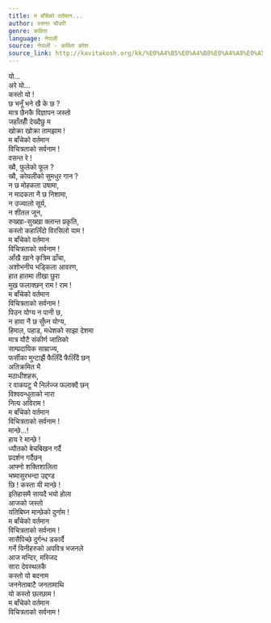 ```yaml
---
title: म बाँचेको वर्तमान...
author: वसन्त चौधरी
genre: कविता
language: नेपाली
source: नेपाली - कविता कोश
source_link: http://kavitakosh.org/kk/%E0%A4%B5%E0%A4%B8%E0%A4%A8%E0%A5%8D%E0%A4%A4_%E0%A4%9A%E0%A5%8C%E0%A4%A7%E0%A4%B0%E0%A5%80
---
```


यो...  
अरे यो...  
कस्तो यो !  
छ भनूँ भने खै के छ ?  
मात्र छैनकै विज्ञापन जस्तो  
जहाँतहीँ देख्दैछु म  
खोक्रा खोक्रा तामझाम !  
म बाँचेको वर्तमान  
विचित्रताको सर्वनाम !  
वसन्त रे !  
ख्वै, फुलेको फूल ?  
ख्वै, कोयलीको सुमधुर गान ?  
न छ मोहकता उषामा,  
न मादकता नै छ निशामा,  
न उज्यालो सूर्य,  
न शीतल जून,  
रुख्खा-सुख्खा क्लान्त प्रकृति,  
कस्तो कहालिँदो विरसिलो याम !  
म बाँचेको वर्तमान  
विचित्रताको सर्वनाम !  
आँखै खाने कृत्रिम ढाँचा,  
अशोभनीय भड्किला आवरण,  
हात हातमा तीखा छुरा  
मुख फलाक्छन् राम ! राम !  
म बाँचेको वर्तमान  
विचित्रताको सर्वनाम !  
पिउन योग्य न पानी छ,  
न हावा नै छ सुँघ्न योग्य,  
हिमाल, पहाड, मधेशको साझा देशमा  
मात्र यौटै संकीर्ण जातिको  
साम्प्रदायिक साम्राज्य,  
फर्सीका मुन्टाझैं फैलिँदै फैलिँदै छन्  
अतिक्रमित भै  
मठाधीशहरू,  
र वाकपटु भै निर्लज्ज फलाक्दै छन्  
विश्ववन्धुताको नारा  
नित्य अविराम !  
म बाँचेको वर्तमान  
विचित्रताको सर्वनाम !  
मान्छे...!  
हाय रे मान्छे !  
ध्यौतको बेचबिखन गर्दै  
प्रदर्शन गर्दैछन्  
आफ्नो शक्तिशालिता  
भष्मासुरभन्दा उद्दण्ड  
छि ! कस्ता यी मान्छे !  
इतिहासमै सायदै भयो होला  
आजको जस्तो  
यतिबिघ्न मान्छेको दुर्नाम !  
म बाँचेको वर्तमान  
विचित्रताको सर्वनाम !  
सासैपिच्छे दुर्गन्ध डकार्दै  
गर्ने यिनीहरुको अपवित्र भजनले  
आज मन्दिर, मस्जिद  
सारा देवस्थलकै  
कस्तो यो बदनाम  
जननेताबाटै जनतामाथि  
यो कस्तो छलछाम !  
म बाँचेको वर्तमान  
विचित्रताको सर्वनाम !
